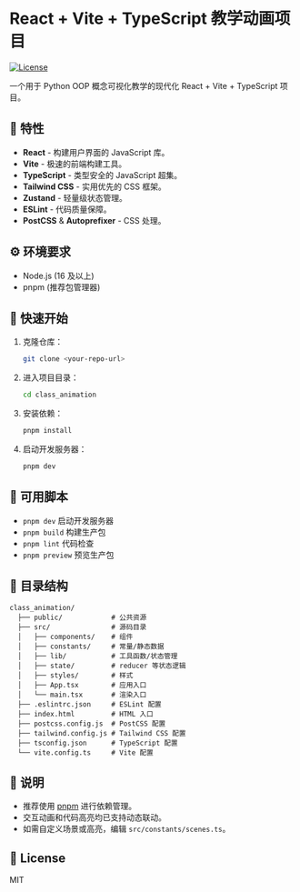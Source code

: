 # React + Vite + TypeScript 教学动画项目

[![License](https://img.shields.io/badge/license-MIT-blue.svg)](./LICENSE)

一个用于 Python OOP 概念可视化教学的现代化 React + Vite + TypeScript 项目。

## 🎉 特性

- **React** - 构建用户界面的 JavaScript 库。
- **Vite** - 极速的前端构建工具。
- **TypeScript** - 类型安全的 JavaScript 超集。
- **Tailwind CSS** - 实用优先的 CSS 框架。
- **Zustand** - 轻量级状态管理。
- **ESLint** - 代码质量保障。
- **PostCSS** & **Autoprefixer** - CSS 处理。

## ⚙️ 环境要求

- Node.js (16 及以上)
- pnpm (推荐包管理器)

## 🚀 快速开始

1. 克隆仓库：

   ```bash
   git clone <your-repo-url>
   ```

2. 进入项目目录：

   ```bash
   cd class_animation
   ```

3. 安装依赖：

   ```bash
   pnpm install
   ```

4. 启动开发服务器：

   ```bash
   pnpm dev
   ```

## 📜 可用脚本

- `pnpm dev`    启动开发服务器
- `pnpm build`  构建生产包
- `pnpm lint`   代码检查
- `pnpm preview` 预览生产包

## 📂 目录结构

```text
class_animation/
  ├── public/            # 公共资源
  ├── src/               # 源码目录
  │   ├── components/    # 组件
  │   ├── constants/     # 常量/静态数据
  │   ├── lib/           # 工具函数/状态管理
  │   ├── state/         # reducer 等状态逻辑
  │   ├── styles/        # 样式
  │   ├── App.tsx        # 应用入口
  │   └── main.tsx       # 渲染入口
  ├── .eslintrc.json     # ESLint 配置
  ├── index.html         # HTML 入口
  ├── postcss.config.js  # PostCSS 配置
  ├── tailwind.config.js # Tailwind CSS 配置
  ├── tsconfig.json      # TypeScript 配置
  └── vite.config.ts     # Vite 配置
```

## 📝 说明

- 推荐使用 [pnpm](https://pnpm.io/) 进行依赖管理。
- 交互动画和代码高亮均已支持动态联动。
- 如需自定义场景或高亮，编辑 `src/constants/scenes.ts`。

## 📄 License

MIT
